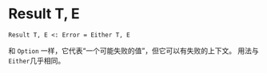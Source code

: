 # Result T, E

```erg
Result T, E <: Error = Either T, E
```

和 `Option` 一样，它代表“一个可能失败的值”，但它可以有失败的上下文。 用法与`Either`几乎相同。